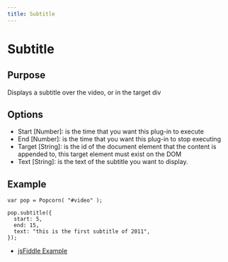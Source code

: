 ```yaml
---
title: Subtitle
---
```

# Subtitle #

## Purpose ##

Displays a subtitle over the video, or in the target div

## Options ##

* Start \[Number\]: is the time that you want this plug-in to execute
* End \[Number\]: is the time that you want this plug-in to stop executing
* Target \[String\]: is the id of the document element that the content is appended to, this target element must exist on the DOM
* Text \[String\]: is the text of the subtitle you want to display.

## Example ##

    var pop = Popcorn( "#video" );

    pop.subtitle({
      start: 5,
      end: 15,
      text: "this is the first subtitle of 2011",
    });

* [jsFiddle Example](http://jsfiddle.net/popcornjs/p8Kbs/1/)

